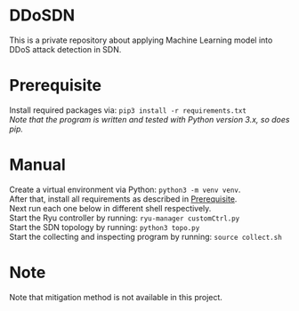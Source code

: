 # DDoSDN
This is a private repository about applying Machine Learning model into DDoS attack detection in SDN. 

# Prerequisite
Install required packages via: ```pip3 install -r requirements.txt```\
*Note that the program is written and tested with Python version 3.x, so does pip.*

# Manual
Create a virtual environment via Python: ```python3 -m venv venv```.\
After that, install all requirements as described in [Prerequisite](#prerequisite).\
Next run each one below in different shell respectively.\
Start the Ryu controller by running: ```ryu-manager customCtrl.py```\
Start the SDN topology by running: ```python3 topo.py```\
Start the collecting and inspecting program by running: ```source collect.sh```

# Note
Note that mitigation method is not available in this project.